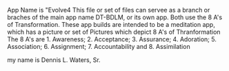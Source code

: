 App Name is "Evolve4
This file or set of files can servee as a branch or braches of the main app name DT-BDLM, or its own app. Both use the 8 A's of Transformation. 
These app builds are intended to be a meditation app, which has a picture or set of Pictures which depict 8 A's of Thranformation
The 8 A's are 1. Awareness; 2. Acceptance; 3. Assurance; 4. Adoration; 5. Association; 6. Assignment; 7. Accountability and 8. Assimilation
 
my name is Dennis L. Waters, Sr.
